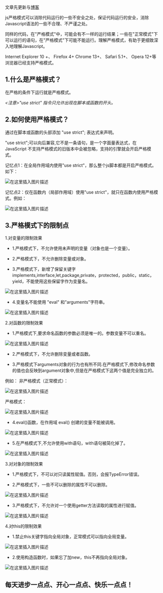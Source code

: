 文章先更新与[博客](https://blog.csdn.net/w1418899532/article/details/84852230)

js严格模式可以消除代码运行的一些不安全之处，保证代码运行的安全，消除Javascript语法的一些不合理、不严谨之处。

同样的代码，在"严格模式"中，可能会有不一样的运行结果；一些在"正常模式"下可以运行的语句，在"严格模式"下可能不能运行。理解严格模式，有助于更细致深入地理解Javascript。

Internet Explorer 10 +、 Firefox 4+ Chrome 13+、 Safari 5.1+、 Opera 12+等浏览器已经支持严格模式。

## 1.什么是严格模式？
在严格的条件下运行就是严格模式。

*<注意>"use strict" 指令只允许出现在脚本或函数的开头。*

## 2.如何使用严格模式？
通过在脚本或函数的头部添加 "use strict"; 表达式来声明。

"use strict";可以向后兼容,它不是一条语句，是一个字面量表达式，在 JavaScript 不支持严格模式的旧版本中会被忽略，支持的引擎就会开启严格模式。

记忆点1：在全局作用域内使用"use strict"，那么整个js脚本都是开启严格模式。如下：

![在这里插入图片描述](https://img-blog.csdnimg.cn/20181206140510212.png)


记忆点2：仅在函数内（局部作用域）使用"use strict"，就只在函数内使用严格模式。例如：

![在这里插入图片描述](https://img-blog.csdnimg.cn/20181206141156402.png)


## 3.严格模式下的限制点

1.对变量的限制效果

- 1.严格模式下，不允许使用未声明的变量（对象也是一个变量）。

- 2.严格模式下，不允许删除变量或对象。

- 3.严格模式下，新增了保留关键字implements,interface,let,package,private，protected，public，static，yield，不能使用这些保留字作为变量名。

![在这里插入图片描述](https://img-blog.csdnimg.cn/20181206162118659.png)

- 4.变量名不能使用 "eval" 和"arguments"字符串。

![在这里插入图片描述](https://img-blog.csdnimg.cn/20181206151410854.png)

2.对函数的限制效果

- 1.严格模式下,要求命名函数的参数必须是唯一的。参数变量不可以重名。

![在这里插入图片描述](https://img-blog.csdnimg.cn/20181206150228247.png)

- 2.严格模式下，不允许删除变量或者函数。

- 3.严格模式下arguments对象的行为也有所不同.在严格模式下,修改命名参数的值也会反映到argument对象中,但是在严格模式下这两个值是完全独立的。

例如：
非严格模式（正常模式）：

![在这里插入图片描述](https://img-blog.csdnimg.cn/20181206144442635.png)

 严格模式：

![在这里插入图片描述](https://img-blog.csdnimg.cn/20181206144529221.png?x-oss-process=image/watermark,type_ZmFuZ3poZW5naGVpdGk,shadow_10,text_aHR0cHM6Ly9ibG9nLmNzZG4ubmV0L3cxNDE4ODk5NTMy,size_16,color_FFFFFF,t_70)

- 4.eval()函数，在作用域 eval() 创建的变量不能被调用。

![在这里插入图片描述](https://img-blog.csdnimg.cn/2018120615253778.png)

- 5.在严格模式下,不允许使用with语句，with语句被简化掉了。

![在这里插入图片描述](https://img-blog.csdnimg.cn/20181206153553455.png)


3.对对象的限制效果

- 1.严格模式下，不可以对只读属性赋值。否则，会报TypeError错误。

- 2.严格模式下，一些不可以删除的属性不可以删除。

![在这里插入图片描述](https://img-blog.csdnimg.cn/20181206145948265.png)

- 3.严格模式下，不允许对一个使用getter方法读取的属性进行赋值。

![在这里插入图片描述](https://img-blog.csdnimg.cn/20181206145744323.png?x-oss-process=image/watermark,type_ZmFuZ3poZW5naGVpdGk,shadow_10,text_aHR0cHM6Ly9ibG9nLmNzZG4ubmV0L3cxNDE4ODk5NTMy,size_16,color_FFFFFF,t_70)

4.对this的限制效果

- 1.禁止this关键字指向全局对象，正常模式可以指向全局变量。

![在这里插入图片描述](https://img-blog.csdnimg.cn/20181206154750308.png?x-oss-process=image/watermark,type_ZmFuZ3poZW5naGVpdGk,shadow_10,text_aHR0cHM6Ly9ibG9nLmNzZG4ubmV0L3cxNDE4ODk5NTMy,size_16,color_FFFFFF,t_70)

- 2.使用构造函数时，如果忘了加new，this不再指向全局对象。

![在这里插入图片描述](https://img-blog.csdnimg.cn/20181206161013643.png?x-oss-process=image/watermark,type_ZmFuZ3poZW5naGVpdGk,shadow_10,text_aHR0cHM6Ly9ibG9nLmNzZG4ubmV0L3cxNDE4ODk5NTMy,size_16,color_FFFFFF,t_70)

## 每天进步一点点、开心一点点、快乐一点点！